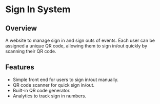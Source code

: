 # Sign In System

## Overview
A website to manage sign in and sign outs of events. 
Each user can be assigned a unique QR code, allowing them to sign in/out quickly by scanning their QR code.

## Features
- Simple front end for users to sign in/out manually.
- QR code scanner for quick sign in/out.
- Built-in QR code generator.
- Analytics to track sign in numbers.
